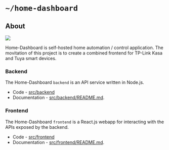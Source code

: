 # `~/home-dashboard`

## About

<img src="https://raw.githubusercontent.com/arkits/smarthome-dashboard/cd4952057ff6ba07ae5ad78ca4505a855fe99e56/docs/frontend.png"></img>

Home-Dashboard is self-hosted home automation / control application. The movitation of this project is to create a combined frontend for TP-Link Kasa and Tuya smart devices.

### Backend

The Home-Dashboard `backend` is an API service written in Node.js. 
- Code - [src/backend](src/backend)
- Documentation - [src/backend/README.md](src/backend/README.md).


### Frontend

The Home-Dashboard `frontend` is a React.js webapp for interacting with the APIs exposed by the backend. 
- Code - [src/frontend](src/frontend)
- Documentation - [src/frontend/README.md](src/frontend/README.md).